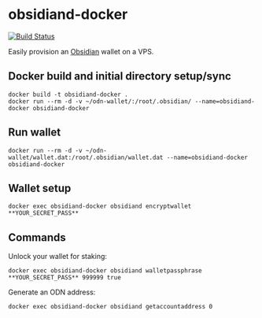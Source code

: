 obsidiand-docker
================
[![Build Status](https://travis-ci.org/chrishasl/obsidian-qt-docker.svg?branch=master)](https://travis-ci.org/chrishasl/obsidian-qt-docker)

Easily provision an [Obsidian](https://obsidianplatform.com/) wallet on a VPS.

## Docker build and initial directory setup/sync
```
docker build -t obsidiand-docker .
docker run --rm -d -v ~/odn-wallet/:/root/.obsidian/ --name=obsidiand-docker obsidiand-docker
```

## Run wallet
```
docker run --rm -d -v ~/odn-wallet/wallet.dat:/root/.obsidian/wallet.dat --name=obsidiand-docker obsidiand-docker
```

## Wallet setup
```
docker exec obsidiand-docker obsidiand encryptwallet **YOUR_SECRET_PASS**
```

## Commands
Unlock your wallet for staking: 
```
docker exec obsidiand-docker obsidiand walletpassphrase **YOUR_SECRET_PASS** 999999 true
```

Generate an ODN address:
```
docker exec obsidiand-docker obsidiand getaccountaddress 0
```

